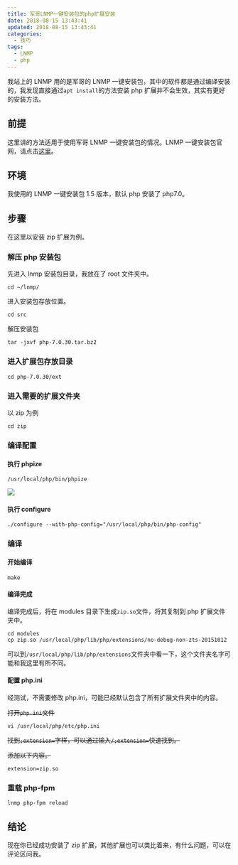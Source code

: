 ```yaml
---
title: 军哥LNMP一键安装包的php扩展安装
date: 2018-08-15 13:43:41
updated: 2018-08-15 13:43:41
categories:
  - 技巧
tags:
  - LNMP
  - php
---
```


我站上的 LNMP 用的是军哥的 LNMP 一键安装包，其中的软件都是通过编译安装的，我发现直接通过`apt install`的方法安装 php 扩展并不会生效，其实有更好的安装方法。

<!--more-->

## 前提

这里讲的方法适用于使用军哥 LNMP 一键安装包的情况。LNMP 一键安装包官网，请点击[这里](https://lnmp.org/)。

## 环境

我使用的 LNMP 一键安装包 1.5 版本，默认 php 安装了 php7.0。

## 步骤

在这里以安装 zip 扩展为例。

### 解压 php 安装包

先进入 lnmp 安装包目录，我放在了 root 文件夹中。

```shell
cd ~/lnmp/
```

进入安装包存放位置。

```shell
cd src
```

解压安装包

```shell
tar -jxvf php-7.0.30.tar.bz2
```

### 进入扩展包存放目录

```shell
cd php-7.0.30/ext
```

### 进入需要的扩展文件夹

以 zip 为例

```shell
cd zip
```

### 编译配置

#### 执行 phpize

```shell
/usr/local/php/bin/phpize
```

![](https://img.iszy.xyz/20190318204059.png?x-oss-process=style/big)

#### 执行 configure

```shell
./configure --with-php-config="/usr/local/php/bin/php-config"
```

### 编译

#### 开始编译

```shell
make
```

#### 编译完成

编译完成后，将在 modules 目录下生成`zip.so`文件，将其复制到 php 扩展文件夹中。

```shell
cd modules
cp zip.so /usr/local/php/lib/php/extensions/no-debug-non-zts-20151012
```

可以到`/usr/local/php/lib/php/extensions`文件夹中看一下，这个文件夹名字可能和我这里有所不同。

#### 配置 php.ini

经测试，不需要修改 php.ini，可能已经默认包含了所有扩展文件夹中的内容。

~~打开`php.ini`文件~~

```shell
vi /usr/local/php/etc/php.ini
```

~~找到`;extension=`字样，可以通过输入`/;extension=`快速找到。~~

~~添加以下内容。~~

```
extension=zip.so
```

### 重载 php-fpm

```shell
lnmp php-fpm reload
```

## 结论

现在你已经成功安装了 zip 扩展，其他扩展也可以类比着来，有什么问题，可以在评论区问我。
